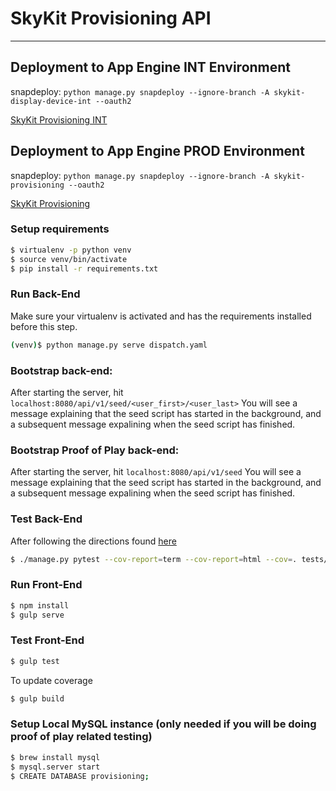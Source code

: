 # SkyKit Provisioning API #
___________________________________________________________________________________________________

## Deployment to App Engine INT Environment ##

snapdeploy: `python manage.py snapdeploy --ignore-branch -A skykit-display-device-int --oauth2`

[SkyKit Provisioning INT](https://skykit-display-device-int.appspot.com/#)

## Deployment to App Engine PROD Environment ##

snapdeploy: `python manage.py snapdeploy --ignore-branch -A skykit-provisioning --oauth2`

[SkyKit Provisioning](https://skykit-provisioning.appspot.com/#)

### Setup requirements

```sh
$ virtualenv -p python venv
$ source venv/bin/activate
$ pip install -r requirements.txt
```


### Run Back-End
Make sure your virtualenv is activated and has the requirements installed before this step.
```sh
(venv)$ python manage.py serve dispatch.yaml
```

### Bootstrap back-end: 
After starting the server, hit `localhost:8080/api/v1/seed/<user_first>/<user_last>`
You will see a message explaining that the seed script has started in the background,
and a subsequent message expalining when the seed script has finished.

### Bootstrap Proof of Play back-end: 
After starting the server, hit `localhost:8080/api/v1/seed`
You will see a message explaining that the seed script has started in the background,
and a subsequent message expalining when the seed script has finished.


### Test Back-End
After following the directions found <a href="https://sites.google.com/a/dev.agosto.com/skykit/tenant-provisioning/testing">here</a>
```sh
$ ./manage.py pytest --cov-report=term --cov-report=html --cov=. tests/
```
### Run Front-End

```sh
$ npm install
$ gulp serve
```

### Test Front-End

```sh
$ gulp test
```

To update coverage
```sh
$ gulp build
```

### Setup Local MySQL instance (only needed if you will be doing proof of play related testing)

```sh
$ brew install mysql
$ mysql.server start
$ CREATE DATABASE provisioning;
```
